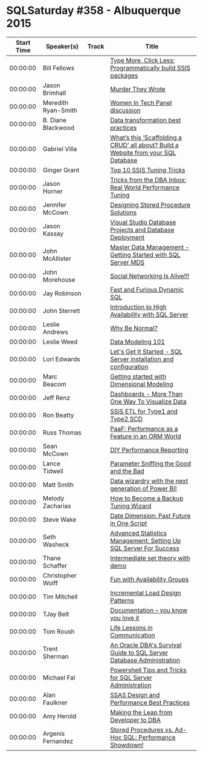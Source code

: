 # SQLSaturday #358 - Albuquerque 2015
Start Time|Speaker(s)|Track|Title
---|---|---|---
00:00:00|Bill Fellows||[Type More, Click Less:  Programmatically build SSIS packages](10456.md)
00:00:00|Jason Brimhall||[Murder They Wrote](10889.md)
00:00:00|Meredith Ryan-Smith||[Women In Tech Panel discussion](11753.md)
00:00:00|B. Diane Blackwood||[Data transformation best practices](13250.md)
00:00:00|Gabriel Villa||[What’s this ‘Scaffolding a CRUD’ all about? Build a Website from your SQL Database](14127.md)
00:00:00|Ginger Grant||[Top 10 SSIS Tuning Tricks](14668.md)
00:00:00|Jason Horner||[Tricks from the DBA Inbox: Real World Performance Tuning](15874.md)
00:00:00|Jennifer McCown||[Designing Stored Procedure Solutions](16500.md)
00:00:00|Jason Kassay||[Visual Studio Database Projects and Database Deployment](16897.md)
00:00:00|John McAllister||[Master Data Management - Getting Started with SQL Server MDS ](17163.md)
00:00:00|John Morehouse||[Social Networking Is Alive!!!](17264.md)
00:00:00|Jay Robinson||[Fast and Furious Dynamic SQL](17606.md)
00:00:00|John Sterrett||[Introduction to High Availability with SQL Server](17730.md)
00:00:00|Leslie Andrews||[Why Be Normal?](18947.md)
00:00:00|Leslie Weed||[Data Modeling 101](19143.md)
00:00:00|Lori Edwards||[Let's Get It Started - SQL Server installation and configuration](19239.md)
00:00:00|Marc Beacom||[Getting started with Dimensional Modeling](19432.md)
00:00:00|Jeff Renz||[Dashboards - More Than One Way To Visualize Data](22927.md)
00:00:00|Ron Beatty||[SSIS ETL for Type1 and Type2 SCD](23436.md)
00:00:00|Russ Thomas||[PaaF: Performance as a Feature in an ORM World](23594.md)
00:00:00|Sean McCown||[DIY Performance Reporting](24287.md)
00:00:00|Lance Tidwell||[Parameter Sniffing the Good and the Bad](24431.md)
00:00:00|Matt Smith||[Data wizardry with the next generation of Power BI!](24746.md)
00:00:00|Melody Zacharias||[How to Become a Backup Tuning Wizard](25067.md)
00:00:00|Steve Wake||[Date Dimension: Past  Future in One Script](25715.md)
00:00:00|Seth Washeck||[Advanced Statistics Management: Setting Up SQL Server For Success](25939.md)
00:00:00|Thane Schaffer||[Intermediate set theory with demo](26140.md)
00:00:00|Christopher Wolff||[Fun with Availability Groups](26563.md)
00:00:00|Tim Mitchell||[Incremental Load Design Patterns](26641.md)
00:00:00|TJay Belt||[Documentation – you know you love it](26920.md)
00:00:00|Tom Roush||[Life Lessons in Communication](26993.md)
00:00:00|Trent Sherman||[An Oracle DBA's Survival Guide to SQL Server Database Administration](27110.md)
00:00:00|Michael Fal||[Powershell Tips and Tricks for SQL Server Administration](34772.md)
00:00:00|Alan Faulkner||[SSAS Design and Performance Best Practices](9066.md)
00:00:00|Amy Herold||[Making the Leap from Developer to DBA](9430.md)
00:00:00|Argenis Fernandez||[Stored Procedures vs. Ad-Hoc SQL: Performance Showdown!](9788.md)
